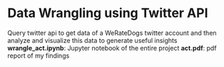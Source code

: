 # Data Wrangling using Twitter API
Query twitter api to get data of a WeRateDogs twitter account and then analyze and visualize this data to generate useful insights
**wrangle_act.ipynb**: Jupyter notebook of the entire project
**act.pdf**: pdf report of my findings
